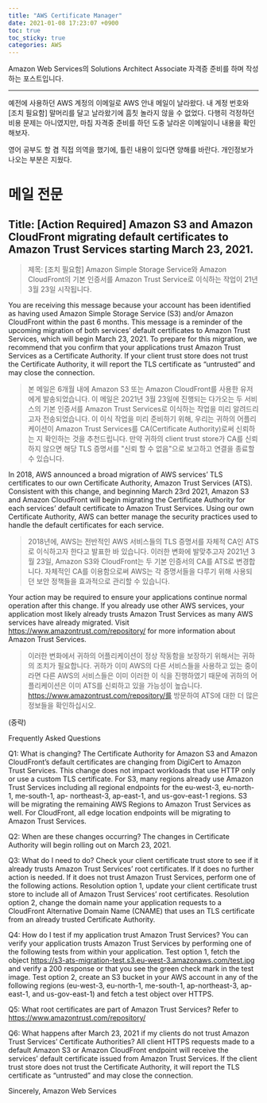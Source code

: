 ```yaml
---
title: "AWS Certificate Manager"
date: 2021-01-08 17:23:07 +0900
toc: true
toc_sticky: true
categories: AWS
---
```


Amazon Web Services의 Solutions Architect Associate 자격증 준비를 하며 작성하는 포스트입니다.

*****

예전에 사용하던 AWS 계정의 이메일로 AWS 안내 메일이 날라왔다. 
내 계정 번호와 [조치 필요함] 말머리를 달고 날라왔기에 흠칫 놀라지 않을 수 없었다. 다행히 걱정하던 비용 문제는 아니였지만, 마침 자격중 준비를 하던 도중 날라온 이메일이니 내용을 확인해보자.

영어 공부도 할 겸 직접 의역을 했기에, 틀린 내용이 있다면 양해를 바란다. 개인정보가 나오는 부분은 지웠다.

# 메일 전문

## Title: [Action Required] Amazon S3 and Amazon CloudFront migrating default certificates to Amazon Trust Services starting March 23, 2021.

> 제목: [조치 필요함] Amazon Simple Storage Service와 Amazon CloudFront의 기본 인증서를 Amazon Trust Service로 이식하는 작업이 21년 3월 23일 시작됩니다.

You are receiving this message because your account has been identified as having used Amazon Simple Storage Service (S3)
and/or Amazon CloudFront within the past 6 months. This message is a reminder of the upcoming migration of both services’
default certificates to Amazon Trust Services, which will begin March 23, 2021. To prepare for this migration, we recommend
that you confirm that your applications trust Amazon Trust Services as a Certificate Authority. If your client trust store does
not trust the Certificate Authority, it will report the TLS certificate as “untrusted” and may close the connection.

> 본 메일은 6개월 내에 Amazon S3 또는 Amazon CloudFront를 사용한 유저에게 발송되었습니다. 
  이 메일은 2021년 3월 23일에 진행되는 다가오는 두 서비스의 기본 인증서를 Amazon Trust Services로 이식하는 작업을 미리 알려드리고자 전송되었습니다.
  이 이식 작업을 미리 준비하기 위해, 우리는 귀하의 어플리케이션이 Amazon Trust Services를 CA(Certificate Authority)로써 신뢰하는 지 확인하는 것을 추천드립니다.
  만약 귀하의 client trust store가 CA를 신뢰하지 않으면 해당 TLS 증명서를 "신뢰 할 수 없음"으로 보고하고 연결을 종료할 수 있습니다.

In 2018, AWS announced a broad migration of AWS services’ TLS certificates to our own Certificate Authority, Amazon Trust
Services (ATS). Consistent with this change, and beginning March 23rd 2021, Amazon S3 and Amazon CloudFront will begin
migrating the Certificate Authority for each services’ default certificate to Amazon Trust Services. Using our own Certificate
Authority, AWS can better manage the security practices used to handle the default certificates for each service.

> 2018년에, AWS는 전반적인 AWS 서비스들의 TLS 증명서를 자체적 CA인 ATS로 이식하고자 한다고 발표한 바 있습니다. 이러한 변화에 발맞추고자 2021년 3월 23일, 
  Amazon S3와 CloudFront는 두 기본 인증서의 CA를 ATS로 변경합니다. 자체적인 CA를 이용함으로써 AWS는 각 증명서들을 다루기 위해 사용되던 보안 정책들을 효과적으로 관리할 수 있습니다.

Your action may be required to ensure your applications continue normal operation after this change. If you already use
other AWS services, your application most likely already trusts Amazon Trust Services as many AWS services have already
migrated. Visit https://www.amazontrust.com/repository/ for more information about Amazon Trust Services. 

> 이러한 변화에서 귀하의 어플리케이션이 정상 작동함을 보장하기 위해서는 귀하의 조치가 필요합니다. 귀하가 이미 AWS의 다른 서비스들을 사용하고 있는 중이라면 다른 AWS의 서비스들은 이미 이러한 이   식을 진행하였기 때문에 귀하의 어플리케이션은 이미 ATS를 신뢰하고 있을 가능성이 높습니다. https://www.amazontrust.com/repository/를 방문하여 ATS에 대한 더 많은 정보들을 확인하십시오.

(중략)

Frequently Asked Questions

Q1: What is changing?
The Certificate Authority for Amazon S3 and Amazon CloudFront’s default certificates are changing from DigiCert to Amazon
Trust Services. This change does not impact workloads that use HTTP only or use a custom TLS certificate. For S3, many
regions already use Amazon Trust Services including all regional endpoints for the eu-west-3, eu-north-1, me-south-1, ap-
northeast-3, ap-east-1, and us-gov-east-1 regions. S3 will be migrating the remaining AWS Regions to Amazon Trust Services
as well. For CloudFront, all edge location endpoints will be migrating to Amazon Trust Services.

Q2: When are these changes occurring?
The changes in Certificate Authority will begin rolling out on March 23, 2021.

Q3: What do I need to do?
Check your client certificate trust store to see if it already trusts Amazon Trust Services’ root certificates. If it does no further
action is needed. If it does not trust Amazon Trust Services, perform one of the following actions. Resolution option 1, update
your client certificate trust store to include all of Amazon Trust Services’ root certificates. Resolution option 2, change the
domain name your application requests to a CloudFront Alternative Domain Name (CNAME) that uses an TLS certificate from
an already trusted Certificate Authority.

Q4: How do I test if my application trust Amazon Trust Services?
You can verify your application trusts Amazon Trust Services by performing one of the following tests from within your
application. Test option 1, fetch the object https://s3-ats-migration-test.s3.eu-west-3.amazonaws.com/test.jpg and verify a
200 response or that you see the green check mark in the test image. Test option 2, create an S3 bucket in your AWS account
in any of the following regions (eu-west-3, eu-north-1, me-south-1, ap-northeast-3, ap-east-1, and us-gov-east-1) and fetch a
test object over HTTPS.

Q5: What root certificates are part of Amazon Trust Services?
Refer to https://www.amazontrust.com/repository/

Q6: What happens after March 23, 2021 if my clients do not trust Amazon Trust Services’ Certificate Authorities?
All client HTTPS requests made to a default Amazon S3 or Amazon CloudFront endpoint will receive the services’ default
certificate issued from Amazon Trust Services. If the client trust store does not trust the Certificate Authority, it will report
the TLS certificate as “untrusted” and may close the connection.

Sincerely,
Amazon Web Services
